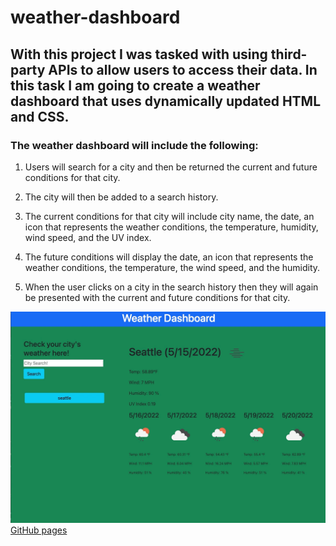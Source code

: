 # weather-dashboard

## With this project I was tasked with using third-party APIs to allow users to access their data. In this task I am going to create a weather dashboard that uses dynamically updated HTML and CSS.

### The weather dashboard will include the following:

1. Users will search for a city and then be returned the current and future conditions for that city.

2. The city will then be added to a search history.

3. The current conditions for that city will include city name, the date, an icon that represents the weather
   conditions, the temperature, humidity, wind speed, and the UV index.

4. The future conditions will display the date, an icon that represents the weather conditions, the temperature, the
   wind speed, and the humidity.

5. When the user clicks on a city in the search history then they will again be presented with the current and future
   conditions for that city.

![Working weather dashboard](./assets/images/working-weather-dashboard.gif)
[GitHub pages](https://cefaust.github.io/weather-dashboard/)